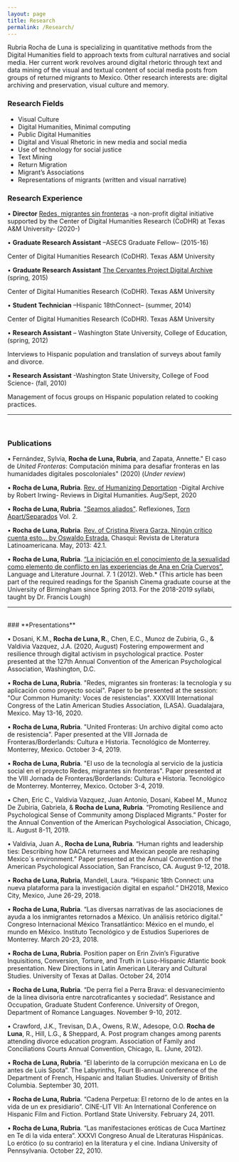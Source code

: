 ```yaml
---
layout: page
title: Research
permalink: /Research/
---
```


Rubria Rocha de Luna is specializing in quantitative methods from the Digital Humanities field to approach texts from cultural narratives and social media. Her current work revolves around digital rhetoric through text and data mining of the visual and textual content of social media posts from groups of returned migrants to Mexico. Other research interests are: digital archiving and preservation, visual culture and memory.

### **Research Fields**

+	Visual Culture
+	Digital Humanities, Minimal computing
+	Public Digital Humanities
+	Digital and Visual Rhetoric in new media and social media
+	Use of technology for social justice
+	Text Mining
+	Return Migration
+	Migrant’s Associations
+	Representations of migrants (written and visual narrative)


### **Research Experience**

•  **Director** [Redes, migrantes sin fronteras] -a non-profit digital initiative supported by the Center of Digital Humanities Research (CoDHR) at Texas A&M University- (2020-)

•  **Graduate Research Assistant**  –ASECS Graduate Fellow– (2015-16)

Center of Digital Humanities Research (CoDHR). Texas A&M University

•  **Graduate Research Assistant** [The Cervantes Project Digital Archive] (spring, 2015)

Center of Digital Humanities Research (CoDHR). Texas A&M University

•  **Student Technician**  –Hispanic 18thConnect–  (summer, 2014)

Center of Digital Humanities Research (CoDHR). Texas A&M University

•	**Research Assistant** – Washington State University, College of Education, (spring, 2012)

Interviews to Hispanic population and translation of surveys about family and divorce.


•	**Research Assistant** -Washington State University, College of Food Science- (fall, 2010)

Management of focus groups on Hispanic population related to cooking practices.

--------------------------------------------------------------------------------
<br>

### **Publications**

• Fernández, Sylvia, **Rocha de Luna, Rubria**, and Zapata, Annette." El caso de *United Fronteras*: Computación mínima para desafiar fronteras en las humanidades digitales poscoloniales" (2020) (*Under review*)

• **Rocha de Luna, Rubria**. [Rev. of Humanizing Deportation] -Digital Archive by Robert Irwing- Reviews in Digital Humanities. Aug/Sept, 2020

•	**Rocha de Luna, Rubria**. ["Seamos aliados"]. Reflexiones, [Torn Apart/Separados] Vol. 2.

•	**Rocha de Luna, Rubria**. [Rev. of Cristina Rivera Garza. Ningún crítico cuenta esto… by Oswaldo Estrada.] Chasqui: Revista de Literatura Latinoamericana. May, 2013: 42.1.

•	**Rocha de Luna, Rubria**. [“La iniciación en el conocimiento de la sexualidad como elemento de conflicto en las experiencias de Ana en Cría Cuervos”.] Language and Literature Journal. 7. 1 (2012). Web.* (This article has been part of the required readings for the Spanish Cinema graduate course at the University of Birmingham since Spring 2013. For the 2018-2019 syllabi, taught by Dr. Francis Lough)


------------------------------------------------------------------------
<br>
### **Presentations**

• Dosani, K.M., **Rocha de Luna, R.**, Chen, E.C., Munoz de Zubiria, G., & Valdivia Vazquez, J.A. (2020, August) Fostering empowerment and resilience through digital activism in psychological practice. Poster presented at the 127th Annual Convention of the American Psychological Association, Washington, D.C.

•	**Rocha de Luna, Rubria**. "Redes, migrantes sin fronteras: la tecnología y su aplicación como proyecto social". Paper to be presented at the session: "Our Common Humanity: Voces de resistencias". XXXVIII International Congress of the Latin American Studies Association, (LASA).  Guadalajara, Mexico. May 13-16, 2020.

•	**Rocha de Luna, Rubria**. "United Fronteras: Un archivo digital como acto de resistencia". Paper presented at the VIII Jornada de Fronteras/Borderlands: Cultura e Historia. Tecnológico de Monterrey. Monterrey, Mexico. October 3-4, 2019.

•	**Rocha de Luna, Rubria**. "El uso de la tecnología al servicio de la justicia social en el proyecto Redes, migrantes sin fronteras". Paper presented at the VIII Jornada de Fronteras/Borderlands: Cultura e Historia. Tecnológico de Monterrey. Monterrey, Mexico. October 3-4, 2019.

•	Chen, Eric C., Valdivia Vazquez, Juan Antonio, Dosani, Kabeel M., Munoz De Zubiria, Gabriela, & **Rocha de Luna, Rubria**.  “Promoting Resilience and Psychological Sense of Community among Displaced Migrants.” Poster for the Annual Convention of the American Psychological Association, Chicago, IL. August 8-11, 2019.

•	Valdivia, Juan A., **Rocha de Luna, Rubria**. “Human rights and leadership ties: Describing how DACA returnees and Mexican people are reshaping Mexico´s environment.” Paper presented at the Annual Convention of the American Psychological Association, San Francisco, CA. August 9-12, 2018.

•	**Rocha de Luna, Rubria**, Mandell, Laura. “Hispanic 18th Connect: una nueva plataforma para la investigación digital en español.” DH2018, Mexico City, Mexico, June 26-29, 2018.

•	**Rocha de Luna, Rubria**. “Las diversas narrativas de las asociaciones de ayuda a los inmigrantes retornados a México. Un análisis retórico digital.” Congreso Internacional México Transatlántico: México en el mundo, el mundo en México. Instituto Tecnológico y de Estudios Superiores de Monterrey. March 20-23, 2018.

•	**Rocha de Luna, Rubria**. Position paper on Erin Zivin’s Figurative Inquisitions, Conversion, Torture, and Truth in Luso-Hispanic Atlantic book presentation. New Directions in Latin American Literary and Cultural Studies. University of Texas at Dallas. October 24, 2014

•	**Rocha de Luna, Rubria**. “De perra fiel a Perra Brava: el desvanecimiento de la línea divisoria entre narcotraficantes y sociedad”. Resistance and Occupation, Graduate Student Conference. University of Oregon, Department of Romance Languages. November 9-10, 2012.

•	Crawford, J.K., Trevisan, D.A., Owens, R.W., Adesope, O.O. **Rocha de Luna**, R., Hill, L.G., & Sheppard, A. Post program changes among parents attending divorce education program. Association of Family and Conciliations Courts Annual Convention, Chicago, IL. (June, 2012).

•	**Rocha de Luna, Rubria**. “El laberinto de la corrupción mexicana en Lo de antes de Luis Spota”. The Labyrinths, Fourt Bi-annual conference of the Department of French, Hispanic and Italian Studies. University of British Columbia. September 30, 2011.

•	**Rocha de Luna, Rubria**. “Cadena Perpetua: El retorno de lo de antes en la vida de un ex presidiario”. CINE-LIT VII: An International Conference on Hispanic Film and Fiction. Portland State University. February 24, 2011.

•	**Rocha de Luna, Rubria**. “Las manifestaciones eróticas de Cuca Martínez en Te di la vida entera”. XXXVI Congreso Anual de Literaturas Hispánicas. Lo erótico (o su contrario) en la literatura y el cine. Indiana University of Pennsylvania. October 22, 2010.


[Redes, migrantes sin fronteras]:http://redes.dh.tamu.edu/
[The Cervantes Project Digital Archive]:http://cervantes.tamu.edu/
["Seamos aliados"]:http://xpmethod.plaintext.in/torn-apart/reflections/rubria_rocha.html
[Rev. of Cristina Rivera Garza. Ningún crítico cuenta esto… by Oswaldo Estrada.]:https://go.gale.com/ps/anonymous?id=GALE%7CA344496453&sid=googleScholar&v=2.1&it=r&linkaccess=abs&issn=01458973&p=AONE&sw=w
[“La iniciación en el conocimiento de la sexualidad como elemento de conflicto en las experiencias de Ana en Cría Cuervos”.]:https://lljournal.commons.gc.cuny.edu/2012-1-rocha-texto/
[Rev. of Humanizing Deportation]:https://reviewsindh.pubpub.org/pub/humanizing-deportation/release/2
[Torn Apart/Separados]:http://xpmethod.plaintext.in/torn-apart/
